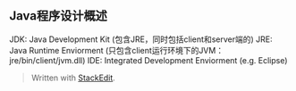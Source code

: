 ## Java程序设计概述

JDK: Java Development Kit (包含JRE，同时包括client和server端的)
JRE: Java Runtime Enviorment (只包含client运行环境下的JVM：jre/bin/client/jvm.dll)
IDE: Integrated Development Enviorment (e.g. Eclipse)







> Written with [StackEdit](https://stackedit.io/).
<!--stackedit_data:
eyJoaXN0b3J5IjpbNzMzMTk3Mzk1LC04MjExOTc5ODAsLTEyMj
Y1Mjk5ODNdfQ==
-->